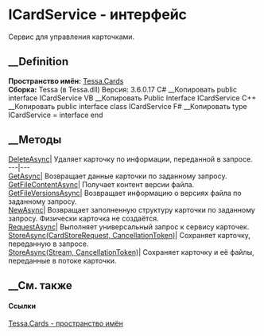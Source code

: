 # ICardService - интерфейс
Сервис для управления карточками.
## __Definition
 **Пространство имён:** [Tessa.Cards](N_Tessa_Cards.htm)  
 **Сборка:** Tessa (в Tessa.dll) Версия: 3.6.0.17
C# __Копировать
     public interface ICardService
VB __Копировать
     Public Interface ICardService
C++ __Копировать
     public interface class ICardService
F# __Копировать
     type ICardService = interface end
##  __Методы
[DeleteAsync](M_Tessa_Cards_ICardService_DeleteAsync.htm)| Удаляет карточку по
информации, переданной в запросе.  
---|---  
[GetAsync](M_Tessa_Cards_ICardService_GetAsync.htm)| Возвращает данные
карточки по заданному запросу.  
[GetFileContentAsync](M_Tessa_Cards_ICardService_GetFileContentAsync.htm)|
Получает контент версии файла.  
[GetFileVersionsAsync](M_Tessa_Cards_ICardService_GetFileVersionsAsync.htm)|
Возвращает информацию о версиях файла по заданному запросу.  
[NewAsync](M_Tessa_Cards_ICardService_NewAsync.htm)| Возвращает заполненную
структуру карточки по заданному запросу. Физически карточка не создаётся.  
[RequestAsync](M_Tessa_Cards_ICardService_RequestAsync.htm)| Выполняет
универсальный запрос к сервису карточек.  
[StoreAsync(CardStoreRequest,
CancellationToken)](M_Tessa_Cards_ICardService_StoreAsync_1.htm)| Сохраняет
карточку, переданную в запросе.  
[StoreAsync(Stream,
CancellationToken)](M_Tessa_Cards_ICardService_StoreAsync.htm)| Сохраняет
карточку и её файлы, переданные в потоке карточки.  
##  __См. также
#### Ссылки
[Tessa.Cards - пространство имён](N_Tessa_Cards.htm)
